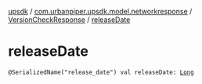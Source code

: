 [upsdk](../../index.md) / [com.urbanpiper.upsdk.model.networkresponse](../index.md) / [VersionCheckResponse](index.md) / [releaseDate](./release-date.md)

# releaseDate

`@SerializedName("release_date") val releaseDate: `[`Long`](https://kotlinlang.org/api/latest/jvm/stdlib/kotlin/-long/index.html)